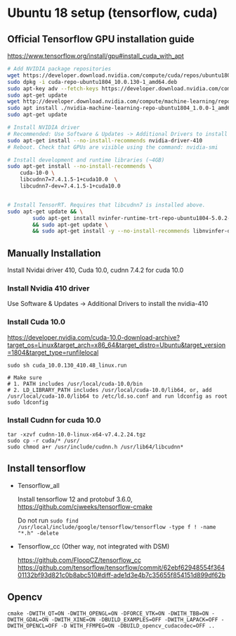 # Ubuntu 18 setup (tensorflow, cuda)

## Official Tensorflow GPU installation guide

https://www.tensorflow.org/install/gpu#install_cuda_with_apt

```sh
# Add NVIDIA package repositories
wget https://developer.download.nvidia.com/compute/cuda/repos/ubuntu1804/x86_64/cuda-repo-ubuntu1804_10.0.130-1_amd64.deb
sudo dpkg -i cuda-repo-ubuntu1804_10.0.130-1_amd64.deb
sudo apt-key adv --fetch-keys https://developer.download.nvidia.com/compute/cuda/repos/ubuntu1804/x86_64/7fa2af80.pub
sudo apt-get update
wget http://developer.download.nvidia.com/compute/machine-learning/repos/ubuntu1804/x86_64/nvidia-machine-learning-repo-ubuntu1804_1.0.0-1_amd64.deb
sudo apt install ./nvidia-machine-learning-repo-ubuntu1804_1.0.0-1_amd64.deb
sudo apt-get update

# Install NVIDIA driver
# Recommended: Use Software & Updates -> Additional Drivers to install the nvidia-410
sudo apt-get install --no-install-recommends nvidia-driver-410
# Reboot. Check that GPUs are visible using the command: nvidia-smi

# Install development and runtime libraries (~4GB)
sudo apt-get install --no-install-recommends \
    cuda-10-0 \
    libcudnn7=7.4.1.5-1+cuda10.0  \
    libcudnn7-dev=7.4.1.5-1+cuda10.0


# Install TensorRT. Requires that libcudnn7 is installed above.
sudo apt-get update && \
        sudo apt-get install nvinfer-runtime-trt-repo-ubuntu1804-5.0.2-ga-cuda10.0 \
        && sudo apt-get update \
        && sudo apt-get install -y --no-install-recommends libnvinfer-dev=5.0.2-1+cuda10.0

```

## Manually Installation

Install Nvidai driver 410, Cuda 10.0, cudnn 7.4.2 for cuda 10.0

### Install Nvidia 410 driver

Use Software & Updates -> Additional Drivers to install the nvidia-410

### Install Cuda 10.0

https://developer.nvidia.com/cuda-10.0-download-archive?target_os=Linux&target_arch=x86_64&target_distro=Ubuntu&target_version=1804&target_type=runfilelocal

```
sudo sh cuda_10.0.130_410.48_linux.run

# Make sure
# 1. PATH includes /usr/local/cuda-10.0/bin
# 2. LD_LIBRARY_PATH includes /usr/local/cuda-10.0/lib64, or, add /usr/local/cuda-10.0/lib64 to /etc/ld.so.conf and run ldconfig as root
sudo ldconfig
```

### Install Cudnn for cuda 10.0

```
tar -xzvf cudnn-10.0-linux-x64-v7.4.2.24.tgz
sudo cp -r cuda/* /usr/
sudo chmod a+r /usr/include/cudnn.h /usr/lib64/libcudnn*
```

## Install tensorflow

- Tensorflow_all

  Install tensorflow 12 and protobuf 3.6.0, https://github.com/cjweeks/tensorflow-cmake

  Do not run
  `sudo find /usr/local/include/google/tensorflow/tensorflow -type f ! -name "*.h" -delete`

* Tensorflow_cc (Other way, not integrated with DSM)

  https://github.com/FloopCZ/tensorflow_cc
  https://github.com/tensorflow/tensorflow/commit/62ebf62948554f36401132bf93d821c0b8abc510#diff-ade1d3e4b7c35655f854151d899df62b

## Opencv

```
cmake -DWITH_QT=ON -DWITH_OPENGL=ON -DFORCE_VTK=ON -DWITH_TBB=ON -DWITH_GDAL=ON -DWITH_XINE=ON -DBUILD_EXAMPLES=OFF -DWITH_LAPACK=OFF -DWITH_OPENCL=OFF -D WITH_FFMPEG=ON -DBUILD_opencv_cudacodec=OFF ..
```
